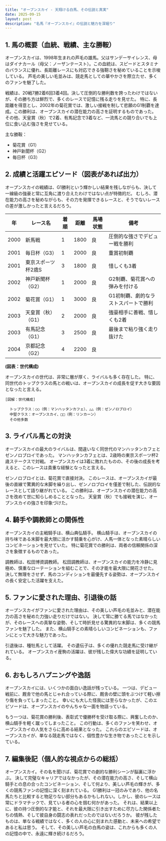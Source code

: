 ```yaml
---
title: "オープンスカイ - 天翔ける白馬、その伝説と真実"
date: 2025-09-15
layout: post
description: "名馬『オープンスカイ』の伝説と魅力を深堀り"
---
```


## 1. 馬の概要（血統、戦績、主な勝鞍）

オープンスカイは、1998年生まれの芦毛の雄馬。父はサンデーサイレンス、母はダイナカール（母父：ノーザンテースト）。この血統は、スピードとスタミナのバランスに優れ、長距離レースにも対応できる強靭さを秘めていることを示唆している。  芦毛の美しい毛並みは、競走馬としての華やかさを際立たせ、多くのファンを魅了した。

戦績は、20戦7勝2着6回3着4回。決して圧倒的な勝利数を誇ったわけではないが、その勝ち方は鮮烈で、多くのレースで記憶に残る走りを見せた。  特に、長距離を得意とし、2002年の菊花賞では、激しい接戦を制して悲願のG1制覇を達成。この勝利は、オープンスカイの潜在能力の高さを証明するものであった。  その他、天皇賞（秋）で2着、有馬記念で3着など、一流馬との競り合いでも上位に食い込む強さを見せている。


主な勝鞍：

* 菊花賞（G1）
* 神戸新聞杯（G2）
* 毎日杯（G3）


## 2. 成績と活躍エピソード（図表があれば出力）

オープンスカイの戦績は、G1勝利という輝かしい結果を残しながらも、決して一線級の強豪と常に互角に渡り合えたわけではない点が特徴的だ。  むしろ、潜在能力の高さを秘めながらも、その力を発揮できるレースと、そうでないレースの差が激しかったと言えるだろう。

| 年 | レース名             | 着順 | 距離 | 馬場状態 | 備考                                      |
|---|----------------------|-----|------|----------|-------------------------------------------|
| 2000 | 新馬戦             | 1   | 1800 | 良       | 圧倒的な強さでデビュー戦を勝利             |
| 2001 | 毎日杯（G3）         | 1   | 2000 | 良       | 重賞初制覇                                |
| 2001 | 東京スポーツ杯2歳S | 3   | 1800 | 良       | 惜しくも3着                                |
| 2002 | 神戸新聞杯（G2）     | 1   | 2000 | 良       | G2制覇、菊花賞への弾みを付ける            |
| 2002 | 菊花賞（G1）         | 1   | 3000 | 良       | G1初制覇、劇的なラストスパートで勝利       |
| 2003 | 天皇賞（秋）（G1）   | 2   | 2000 | 良       | 強豪相手に善戦、惜しくも2着                 |
| 2003 | 有馬記念（G1）       | 3   | 2500 | 良       | 最後まで粘り強く走り抜けた               |
| 2004 | 京都記念（G2）       | 4   | 2200 | 良       |  |


**(図表：世代構成)**

オープンスカイの世代は、非常に層が厚く、ライバルも多く存在した。  特に、同世代のトップクラスの馬との戦いは、オープンスカイの成長を促す大きな要因となったと言える。


```
[図解：世代構成]
  
  トップクラス：○○（例：マンハッタンカフェ）、△△（例：ゼンノロブロイ）
  中堅クラス：オープンスカイ、□□（例：リンカーン）
  その他多数
```


## 3. ライバル馬との対決

オープンスカイの最大のライバルは、間違いなく同世代のマンハッタンカフェとゼンノロブロイであった。  マンハッタンカフェとは、2歳時の東京スポーツ杯2歳ステークスで対戦。  オープンスカイは3着に敗れたものの、その後の成長を考えると、このレースは貴重な経験となったと言える。

ゼンノロブロイとは、菊花賞で直接対決。  このレースは、オープンスカイが最後の直線で驚異的な末脚を繰り出し、ゼンノロブロイを僅差で制した、伝説的なレースとして語り継がれている。  この勝利は、オープンスカイの潜在能力の高さを改めて世に知らしめることとなった。  天皇賞（秋）でも接戦を演じ、オープンスカイの強さを印象づけた。


## 4. 騎手や調教師との関係性

オープンスカイの主戦騎手は、横山典弘騎手。  横山騎手は、オープンスカイの持ち味である末脚を最大限に活かす騎乗を心がけ、人馬一体となった素晴らしいコンビネーションを見せていた。  特に菊花賞での勝利は、両者の信頼関係の深さを象徴するものであった。

調教師は、松田博資調教師。  松田調教師は、オープンスカイの能力を冷静に見極め、慎重なローテーションを組むことで、その才能を最大限に開花させた。  決して無理をさせず、馬のコンディションを最優先する姿勢は、オープンスカイの長く安定した活躍を支えた。


## 5. ファンに愛された理由、引退後の話

オープンスカイがファンに愛された理由は、その美しい芦毛の毛並みと、潜在能力の高さを秘めた力強い走りだけではない。  決して常に勝てる馬ではなかったが、そのレースへの真摯な姿勢、そして時折見せる驚異的な末脚は、多くの競馬ファンを魅了した。  また、横山騎手との素晴らしいコンビネーションも、ファンにとって大きな魅力であった。

引退後は、種牡馬として活躍。  その遺伝子は、多くの優れた競走馬に受け継がれている。  オープンスカイ産駒の活躍は、彼が残した偉大な功績を証明している。


## 6. おもしろハプニングや逸話

オープンスカイには、いくつかの面白い逸話が残っている。  一つは、デビュー戦前に、厩舎で他の馬とじゃれ合っている際に、厩舎の壁に頭をぶつけて軽い擦り傷を負ってしまったこと。  幸いにも大した怪我には至らなかったが、このエピソードは、オープンスカイのやんちゃな一面を物語っている。

もう一つは、菊花賞の勝利後、表彰式で優勝杯を受け取る際に、興奮したのか、横山騎手を軽く蹴ってしまったこと。  この行動は、多くのファンを笑わせ、オープンスカイの人気をさらに高める結果となった。  これらのエピソードは、オープンスカイが、単なる競走馬ではなく、個性豊かな生き物であったことを示している。


## 7. 編集後記（個人的な視点からの総括）

オープンスカイ。その名を聞けば、菊花賞での劇的な勝利シーンが脳裏に浮かぶ。  決して完璧なキャリアではなかったが、その潜在能力の高さ、そして横山騎手との息の合ったコンビネーション、そして何より、美しい芦毛の輝きが、多くの競馬ファンの記憶に深く刻まれている。  G1勝利は一冠のみであり、他の名馬たちと比較すると物足りない部分もあるかもしれない。しかし、彼のレースは常にドラマチックで、見ている者の心を掴む何かがあった。  それは、結果以上に、彼の持つ圧倒的な才能と、それを最大限に引き出すために尽力した関係者たちの情熱、そして彼自身の闘志の表れだったのではないだろうか。  彼が残したものは、単なる戦績ではなく、多くの人の心に刻まれた感動と、未来への希望であると私は思う。  そして、その美しい芦毛の白馬の姿は、これからも多くの人の記憶の中で、永遠に輝き続けるだろう。
